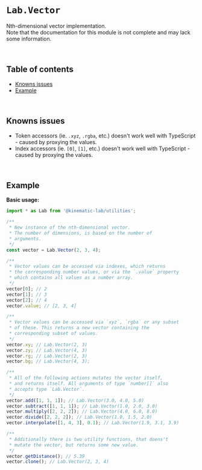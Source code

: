 <br />

# `Lab.Vector` <!-- omit in toc -->

Nth-dimensional vector implementation.<br />
Note that the documentation for this module is not complete and may lack some information.

<br />

## Table of contents <!-- omit in toc -->

-   [Knowns issues](#knowns-issues)
-   [Example](#example)

<br />

## Knowns issues

-   Token accessors (ie. `.xyz`, `.rgba`, etc.) doesn't work well with TypeScript - caused by proxying the values.
-   Index accessors (ie. `[0]`, `[1]`, etc.) doesn't work well with TypeScript - caused by proxying the values.

<br />

## Example

**Basic usage:**

```javascript
import * as Lab from '@kinematic-lab/utilities';

/**
 * New instance of the nth-dimensional vector.
 * The number of dimensions, is based on the number of
 * arguments.
 */
const vector = Lab.Vector(2, 3, 4);

/**
 * Vector values can be accessed via indexes, which returns
 * the corresponding number values, or via the `.value` property
 * which contains all values as a number array.
 */
vector[0]; // 2
vector[1]; // 3
vector[2]; // 4
vector.value; // [2, 3, 4]

/**
 * Vector values can be accessed via `xyz`, `rgba` or any subset
 * of these. This returns a new vector containing the
 * corresponding subset of values.
 */
vector.xy; // Lab.Vector(2, 3)
vector.zy; // Lab.Vector(4, 3)
vector.rg; // Lab.Vector(2, 3)
vector.bg; // Lab.Vector(4, 3);

/**
 * All of the following actions mutates the vector itself,
 * and returns itself. All arguments of type `number[]` also
 * accepts type `Lab.Vector`.
 */
vector.add([1, 1, 1]); // Lab.Vector(3.0, 4.0, 5.0)
vector.subtract([1, 1, 1]); // Lab.Vector(1.0, 2.0, 3.0)
vector.multiply([2, 2, 2]); // Lab.Vector(4.0, 6.0, 8.0)
vector.divide([2, 2, 2]); // Lab.Vector(1.0, 1.5, 2.0)
vector.interpolate([1, 4, 3], 0.1); // Lab.Vector(1.9, 3.1, 3.9)

/**
 * Additionally there is two utility functions, that doens't
 * mutate the vector, but returns some new value.
 */
vector.getDistance(); // 5.39
vector.clone(); // Lab.Vector(2, 3, 4)
```
